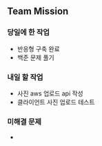 ## Team Mission

### 당일에 한 작업
- 반응형 구축 완료
- 백준 문제 풀기

### 내일 할 작업
- 사진 aws 업로드 api 작성
- 클라이언트 사진 업로드 테스트

### 미해결 문제
-


